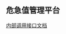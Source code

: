 
<style>
table td:first-of-type {
    word-break:keep-all;
}
</style>

## 危急值管理平台 ##


[内部调用接口文档](api-in)